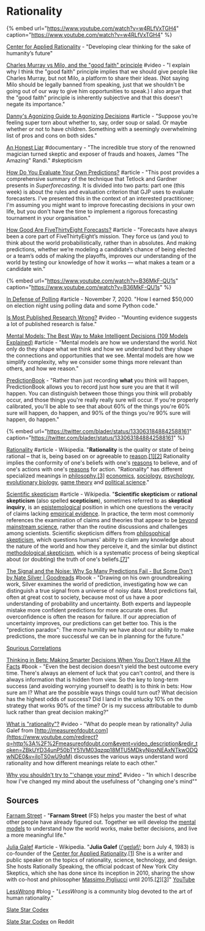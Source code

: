 # Rationality

{% embed url="https://www.youtube.com/watch?v=w4RLfVxTGH4" caption="https://www.youtube.com/watch?v=w4RLfVxTGH4" %}

[Center for Applied Rationality](https://rationality.org/) - "Developing clear thinking for the sake of humanity’s future"

[Charles Murray vs Milo, and the "good faith" principle](https://www.youtube.com/watch?v=3ub73hWrORo) \#video - "I explain why I think the "good faith" principle implies that we should give people like Charles Murray, but not Milo, a platform to share their ideas. \(Not saying Milo should be legally banned from speaking, just that we shouldn't be going out of our way to give him opportunities to speak.\) I also argue that the "good faith" principle is inherently subjective and that this doesn't negate its importance."

[Danny's Agonizing Guide to Agonizing Decisions](http://doc.dreev.es/torn) \#article - "Suppose you’re feeling super torn about whether to, say, order soup or salad. Or maybe whether or not to have children. Something with a seemingly overwhelming list of pros and cons on both sides."

[An Honest Liar](https://www.hoopladigital.com/title/13408321) \#documentary - "The incredible true story of the renowned magician turned skeptic and exposer of frauds and hoaxes, James "The Amazing" Randi." \#skepticism

[How Do You Evaluate Your Own Predictions?](https://commoncog.com/blog/how-do-you-evaluate-your-own-predictions/) \#article - "This post provides a comprehensive summary of the technique that Tetlock and Gardner presents in _Superforecasting_. It is divided into two parts: part one \(this week\) is about the rules and evaluation criterion that GJP uses to evaluate forecasters. I've presented this in the context of an interested practitioner; I'm assuming you might want to improve forecasting decisions in your own life, but you don't have the time to implement a rigorous forecasting tournament in your organisation."

[How Good Are FiveThirtyEight Forecasts?](https://projects.fivethirtyeight.com/checking-our-work/) \#article - "Forecasts have always been a core part of FiveThirtyEight’s mission. They force us \(and you\) to think about the world probabilistically, rather than in absolutes. And making predictions, whether we’re modeling a candidate’s chance of being elected or a team’s odds of making the playoffs, improves our understanding of the world by testing our knowledge of how it works — what makes a team or a candidate win."

{% embed url="https://www.youtube.com/watch?v=B36MkF-QU1s" caption="https://www.youtube.com/watch?v=B36MkF-QU1s" %}

[In Defense of Polling](https://nickyoder.com/in-defense-of-polling/) \#article - November 7, 2020. "How I earned $50,000 on election night using polling data and some Python code."

[Is Most Published Research Wrong?](https://www.youtube.com/watch?v=42QuXLucH3Q) \#video - "Mounting evidence suggests a lot of published research is false."

[Mental Models: The Best Way to Make Intelligent Decisions \(109 Models Explained\)](https://fs.blog/mental-models/) \#article - "Mental models are how we understand the world. Not only do they shape what we think and how we understand but they shape the connections and opportunities that we see. Mental models are how we simplify complexity, why we consider some things more relevant than others, and how we reason."

[PredictionBook](https://predictionbook.com/) - "Rather than just recording **what** you think will happen, PredictionBook allows you to record just how sure you are that it will happen. You can distinguish between those things you think will probably occur, and those things you're really really sure will occur. If you're properly calibrated, you'll be able to see that about 60% of the things you're 60% sure will happen, do happen, and 90% of the things you're 90% sure will happen, do happen."

{% embed url="https://twitter.com/blader/status/1330631848842588161" caption="https://twitter.com/blader/status/1330631848842588161" %}

[Rationality](https://en.wikipedia.org/wiki/Rationality) \#article - Wikipedia. "**Rationality** is the quality or state of being rational – that is, being based on or agreeable to [reason](https://en.wikipedia.org/wiki/Reason).[\[1\]](https://en.wikipedia.org/wiki/Rationality#cite_note-1)[\[2\]](https://en.wikipedia.org/wiki/Rationality#cite_note-2) Rationality implies the conformity of one's beliefs with one's [reasons](https://en.wikipedia.org/wiki/Reason_%28argument%29) to believe, and of one's actions with one's [reasons](https://en.wikipedia.org/wiki/Reason_%28argument%29) for action. "Rationality" has different specialized meanings in [philosophy](https://en.wikipedia.org/wiki/Philosophy),[\[3\]](https://en.wikipedia.org/wiki/Rationality#cite_note-3) [economics](https://en.wikipedia.org/wiki/Economics), [sociology](https://en.wikipedia.org/wiki/Sociology), [psychology](https://en.wikipedia.org/wiki/Psychology), [evolutionary biology](https://en.wikipedia.org/wiki/Evolutionary_biology), [game theory](https://en.wikipedia.org/wiki/Game_theory) and [political science](https://en.wikipedia.org/wiki/Political_science)."

[Scientific skepticism](https://en.wikipedia.org/wiki/Skeptical_movement#Scientific_skepticism) \#article - Wikipedia. "**Scientific skepticism** or **rational skepticism** \(also spelled **scepticism**\), sometimes referred to as **skeptical inquiry**, is an [epistemological](https://en.wikipedia.org/wiki/Epistemology) position in which one questions the veracity of claims lacking [empirical evidence](https://en.wikipedia.org/wiki/Empirical_evidence). In practice, the term most commonly references the examination of claims and theories that appear to be [beyond mainstream science](https://en.wikipedia.org/wiki/Pseudoscience), rather than the routine discussions and challenges among scientists. Scientific skepticism differs from [philosophical skepticism](https://en.wikipedia.org/wiki/Philosophical_skepticism), which questions humans' ability to claim any knowledge about the nature of the world and how they perceive it, and the similar but distinct [methodological skepticism](https://en.wikipedia.org/wiki/Cartesian_doubt), which is a systematic process of being skeptical about \(or doubting\) the truth of one's beliefs.[\[7\]](https://en.wikipedia.org/wiki/Skeptical_movement#cite_note-Merton-7)"

[The Signal and the Noise: Why So Many Predictions Fail - But Some Don't by Nate Silver \| Goodreads](https://www.goodreads.com/book/show/13588394-the-signal-and-the-noise?from_search=true&qid=MEEN6mCMC4&rank=1) \#book - "Drawing on his own groundbreaking work, Silver examines the world of prediction, investigating how we can distinguish a true signal from a universe of noisy data. Most predictions fail, often at great cost to society, because most of us have a poor understanding of probability and uncertainty. Both experts and laypeople mistake more confident predictions for more accurate ones. But overconfidence is often the reason for failure. If our appreciation of uncertainty improves, our predictions can get better too. This is the "prediction paradox": The more humility we have about our ability to make predictions, the more successful we can be in planning for the future."

[Spurious Correlations](https://www.tylervigen.com/spurious-correlations)

[Thinking in Bets: Making Smarter Decisions When You Don't Have All the Facts](https://www.goodreads.com/book/show/35957157-thinking-in-bets) \#book - "Even the best decision doesn't yield the best outcome every time. There's always an element of luck that you can't control, and there is always information that is hidden from view. So the key to long-term success \(and avoiding worrying yourself to death\) is to think in bets: How sure am I? What are the possible ways things could turn out? What decision has the highest odds of success? Did I land in the unlucky 10% on the strategy that works 90% of the time? Or is my success attributable to dumb luck rather than great decision making?"

[What is "rationality"?](https://www.youtube.com/watch?v=iloTS0wU9qM) \#video - "What do people mean by rationality? Julia Galef from [http://measureofdoubt.com](https://www.youtube.com/redirect?q=http%3A%2F%2Fmeasureofdoubt.com&event=video_description&redir_token=ZBkUYD34unP50bTY51VM03qzqp18MTU5MDkyNjgxNEAxNTkwODQwNDE0&v=iloTS0wU9qM) discusses the various ways understand word rationality and how different meanings relate to each other."

[Why you shouldn't try to "'change your mind"](https://www.youtube.com/watch?v=d6PgCN7ySGQ) \#video - "In which I describe how I've changed my mind about the usefulness of "changing one's mind""

## Sources

[Farnam Street](https://fs.blog/) - "**Farnam Street** \(FS\) helps you master the best of what other people have already figured out. Together we will develop the [mental models](https://fs.blog/mental-models/) to understand how the world works, make better decisions, and live a more meaningful life."

[Julia Galef](https://en.wikipedia.org/wiki/Julia_Galef) \#article - Wikipedia. "**Julia Galef** \([/ˈɡeɪləf/](https://en.wikipedia.org/wiki/Help:IPA/English); born July 4, 1983\) is co-founder of the [Center for Applied Rationality](https://en.wikipedia.org/wiki/Center_for_Applied_Rationality).[\[1\]](https://en.wikipedia.org/wiki/Julia_Galef#cite_note-Matsakis2016-1) She is a writer and public speaker on the topics of rationality, science, technology, and design. She hosts Rationally Speaking, the official podcast of New York City Skeptics, which she has done since its inception in 2010, sharing the show with co-host and philosopher [Massimo Pigliucci](https://en.wikipedia.org/wiki/Massimo_Pigliucci) until 2015.[\[2\]](https://en.wikipedia.org/wiki/Julia_Galef#cite_note-2)[\[3\]](https://en.wikipedia.org/wiki/Julia_Galef#cite_note-3)" [YouTube](https://www.youtube.com/user/measureofdoubt)

[LessWrong](https://www.lesswrong.com/) \#blog - "_LessWrong_ is a community blog devoted to the art of human rationality."

[Slate Star Codex](https://slatestarcodex.com/)

[Slate Star Codex](https://www.reddit.com/r/slatestarcodex/) on Reddit

